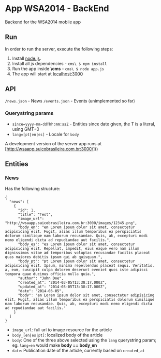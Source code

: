 App WSA2014 - BackEnd
===

Backend for the WSA2014 mobile app

Run
---
In order to run the server, execute the following steps:

1. Install [node.js](http://nodejs.org/).
2. Install all js dependencies - `cms\ $ npm install`
3. Run the app inside **\cms** - `cms\ $ node app.js`
4. The app will start at [localhost:3000](http://localhost:3000)

API
---
`/news.json` - News
`/events.json` - Events (unimplemented so far)

### Querystring params

- `since=yyyy-mm-ddThh:mm:ssZ` - Entities since date given, the T is a literal, using GMT+0
- `lang=[pt|en|es]` - Locale for `body`

A development version of the server app runs at [http://wsaapp.suicobrasileira.com.br:3000/]()

Entities
---

### News
Has the following structure:

    {
      "news": [
        {
          "id": 1,
          "title": "Test",
          "image_url": "http://wsaapp.suicobrasileira.com.br:3000/images/12345.png",
          "body_en": "en Lorem ipsum dolor sit amet, consectetur adipisicing elit. Fugit, alias illum temporibus ea perspiciatis dolorum similique nam laborum recusandae. Quis, ab, excepturi modi nemo eligendi dicta ad repudiandae aut facilis.",
          "body_es": "es Lorem ipsum dolor sit amet, consectetur adipisicing elit. Repellat, impedit, eius eaque vero nam illum dignissimos vitae ad temporibus voluptas recusandae facilis placeat quas maiores debitis ipsum qui ab quisquam.",
          "body_pt": "pt Lorem ipsum dolor sit amet, consectetur adipisicing elit. Ipsum, minima repellendus placeat sequi. Veritatis, a, eum, suscipit culpa dolorem deserunt eveniet quos iste adipisci tempora quae ducimus officia nulla quia.",
          "author": "John Doe",
          "created_at": "2014-03-05T13:38:17.000Z",
          "updated_at": "2014-03-05T13:38:17.000Z",
          "date": "2014-03-05",
          "body": "en Lorem ipsum dolor sit amet, consectetur adipisicing elit. Fugit, alias illum temporibus ea perspiciatis dolorum similique nam laborum recusandae. Quis, ab, excepturi modi nemo eligendi dicta ad repudiandae aut facilis."
        }
      ]
    }

- `image_url`: full url to image resource for the article
- `body_[en|es|pt]`: localized body of the article
- `body`: One of the three above selected using the `lang` querystring param; eg. `lang=en` would make **body == body_en**
- `date`: Publication date of the article, currently based on `created_at`